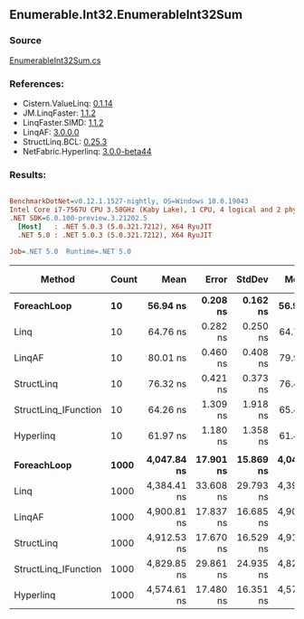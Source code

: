 ﻿## Enumerable.Int32.EnumerableInt32Sum

### Source
[EnumerableInt32Sum.cs](../LinqBenchmarks/Enumerable/Int32/EnumerableInt32Sum.cs)

### References:
- Cistern.ValueLinq: [0.1.14](https://www.nuget.org/packages/Cistern.ValueLinq/0.1.14)
- JM.LinqFaster: [1.1.2](https://www.nuget.org/packages/JM.LinqFaster/1.1.2)
- LinqFaster.SIMD: [1.1.2](https://www.nuget.org/packages/LinqFaster.SIMD/1.0.3)
- LinqAF: [3.0.0.0](https://www.nuget.org/packages/LinqAF/3.0.0.0)
- StructLinq.BCL: [0.25.3](https://www.nuget.org/packages/StructLinq.BCL/0.25.3)
- NetFabric.Hyperlinq: [3.0.0-beta44](https://www.nuget.org/packages/NetFabric.Hyperlinq/3.0.0-beta44)

### Results:
``` ini

BenchmarkDotNet=v0.12.1.1527-nightly, OS=Windows 10.0.19043
Intel Core i7-7567U CPU 3.50GHz (Kaby Lake), 1 CPU, 4 logical and 2 physical cores
.NET SDK=6.0.100-preview.3.21202.5
  [Host]   : .NET 5.0.3 (5.0.321.7212), X64 RyuJIT
  .NET 5.0 : .NET 5.0.3 (5.0.321.7212), X64 RyuJIT

Job=.NET 5.0  Runtime=.NET 5.0  

```
|               Method | Count |        Mean |     Error |    StdDev |      Median | Ratio | RatioSD |  Gen 0 | Gen 1 | Gen 2 | Allocated |
|--------------------- |------ |------------:|----------:|----------:|------------:|------:|--------:|-------:|------:|------:|----------:|
|          **ForeachLoop** |    **10** |    **56.94 ns** |  **0.208 ns** |  **0.162 ns** |    **56.95 ns** |  **1.00** |    **0.00** | **0.0191** |     **-** |     **-** |      **40 B** |
|                 Linq |    10 |    64.76 ns |  0.282 ns |  0.250 ns |    64.75 ns |  1.14 |    0.00 | 0.0191 |     - |     - |      40 B |
|               LinqAF |    10 |    80.01 ns |  0.460 ns |  0.408 ns |    79.91 ns |  1.40 |    0.01 | 0.0191 |     - |     - |      40 B |
|           StructLinq |    10 |    76.32 ns |  0.421 ns |  0.373 ns |    76.47 ns |  1.34 |    0.01 | 0.0305 |     - |     - |      64 B |
| StructLinq_IFunction |    10 |    64.26 ns |  1.309 ns |  1.918 ns |    65.46 ns |  1.09 |    0.02 | 0.0191 |     - |     - |      40 B |
|            Hyperlinq |    10 |    61.97 ns |  1.180 ns |  1.358 ns |    61.47 ns |  1.09 |    0.03 | 0.0191 |     - |     - |      40 B |
|                      |       |             |           |           |             |       |         |        |       |       |           |
|          **ForeachLoop** |  **1000** | **4,047.84 ns** | **17.901 ns** | **15.869 ns** | **4,045.50 ns** |  **1.00** |    **0.00** | **0.0153** |     **-** |     **-** |      **40 B** |
|                 Linq |  1000 | 4,384.41 ns | 33.608 ns | 29.793 ns | 4,394.17 ns |  1.08 |    0.01 | 0.0153 |     - |     - |      40 B |
|               LinqAF |  1000 | 4,900.81 ns | 17.837 ns | 16.685 ns | 4,904.05 ns |  1.21 |    0.01 | 0.0153 |     - |     - |      40 B |
|           StructLinq |  1000 | 4,912.53 ns | 17.670 ns | 16.529 ns | 4,913.63 ns |  1.21 |    0.01 | 0.0305 |     - |     - |      64 B |
| StructLinq_IFunction |  1000 | 4,829.85 ns | 29.861 ns | 24.935 ns | 4,822.68 ns |  1.19 |    0.00 | 0.0153 |     - |     - |      40 B |
|            Hyperlinq |  1000 | 4,574.61 ns | 17.480 ns | 16.351 ns | 4,570.98 ns |  1.13 |    0.00 | 0.0153 |     - |     - |      40 B |
